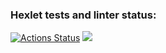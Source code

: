 ### Hexlet tests and linter status:
[![Actions Status](https://github.com/Aljustal/java-project-78/workflows/hexlet-check/badge.svg)](https://github.com/Aljustal/java-project-78/actions)
<a href="https://codeclimate.com/github/Aljustal/java-project-78/maintainability"><img src="https://api.codeclimate.com/v1/badges/5bc5168cf34ef155efd0/maintainability" /></a>
